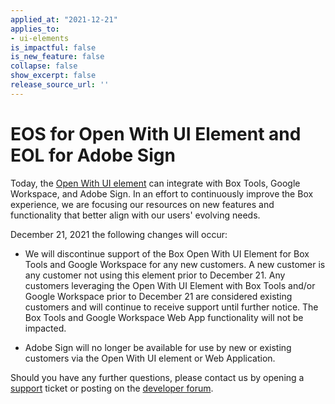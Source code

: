 ```yaml
---
applied_at: "2021-12-21"
applies_to: 
- ui-elements
is_impactful: false
is_new_feature: false
collapse: false
show_excerpt: false
release_source_url: ''
---
```


# EOS for Open With UI Element and EOL for Adobe Sign

Today, the [Open With UI element][owuie] can integrate with Box Tools, Google
Workspace, and Adobe Sign. In an effort to continuously improve the Box
experience, we are focusing our resources on new features and functionality that
better align with our users' evolving needs.

December 21, 2021 the following changes will occur: 

- We will discontinue support of the Box Open With UI Element for Box Tools and
Google Workspace for any new customers. A new customer is any customer not using
this element prior to December 21. Any customers leveraging the Open With UI
Element with Box Tools and/or Google Workspace prior to December 21 are
considered existing customers and will continue to receive support until further
notice. The Box Tools and Google Workspace Web App functionality will not be
impacted.

- Adobe Sign will no longer be available for use by new or existing customers
via the Open With UI element or Web Application. 

Should you have any further questions, please contact us by opening a
[support][support] ticket or posting on the [developer forum][forum]. 

[owuie]: g://embed/ui-elements/open-with
[support]: https://developer.box.com/support
[forum]: https://support.box.com/hc/en-us/community/topics/360001932973-Platform-and-Developer-Forum